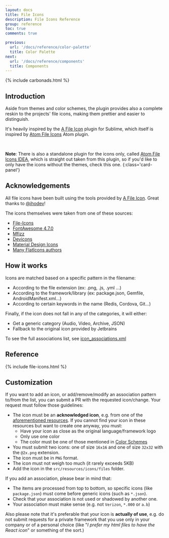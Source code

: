 ```yaml
---
layout: docs
title: File Icons
description: File Icons Reference
group: reference
toc: true
comments: true

previous:
  url: '/docs/reference/color-palette'
  title: Color Palette
next:
  url: '/docs/reference/components'
  title: Components
---
```


{% include carbonads.html %}

## Introduction

Aside from themes and color schemes, the plugin provides also a complete reskin to the projects' file icons, making them prettier and easier to distinguish.

It's heavily inspired by the [A File Icon](https://github.com/ihodev/a-file-icon) plugin for Sublime, which itself is inspired by [Atom File Icons](https://github.com/file-icons/atom) Atom plugin.

&nbsp;

**Note**: There is also a standalone plugin for the icons only, called [Atom File Icons IDEA](https://plugins.jetbrains.com/plugin/10044-atom-file-icons-idea), which is straight out taken from this plugin, so if you'd like to only have the icons without the themes, check this one.
{:class='card-panel'}

## Acknowledgements

All file icons have been built using the tools provided by [A File Icon](https://github.com/ihodev/a-file-icon). Great thanks to [@ihodev](https://github.com/ihodev)!

The icons themselves were taken from one of these sources:

* [File-Icons](https://github.com/file-icons/source/blob/master/charmap.md)
* [FontAwesome 4.7.0](http://fontawesome.io/cheatsheet/)
* [Mfizz](https://github.com/file-icons/MFixx/blob/master/charmap.md)
* [Devicons](https://github.com/file-icons/DevOpicons/blob/master/charmap.md)
* [Material Design Icons](https://materialdesignicons.com/)
* [Many FlatIcons authors](https://www.flaticon.com/)

## How it works

Icons are matched based on a specific pattern in the filename:
- According to the file extension (ex: .png, .js, .yml ...)
- According to the framework/library (ex: package.json, Gemfile, AndroidManifest.xml...)
- According to certain keywords in the name (Redis, Cordova, Git...)

Finally, if the icon does not fall in any of the categories, it will either:
- Get a generic category (Audio, Video, Archive, JSON)
- Fallback to the original icon provided by Jetbrains

To see the full associations list, see [icon_associations.xml](https://github.com/ChrisRM/material-theme-jetbrains/blob/master/src/main/resources/icon_associations.xml)

## Reference

{% include file-icons.html %}

## Customization

If you want to add an icon, or add/remove/modify an association pattern to/from the list, you can submit a PR with the requested icon/change. Your request must follow those guidelines:
- The icon must be an **acknowledged icon**, e.g. from one of the [aforementioned resources](#acknowledgements). If you cannot find your icon in these resources but want to create one anyway, you must:
  - Have your icon as close as the original language/framework logo
  - Only use one color
  - The color must be one of those mentioned in [Color Schemes]({{site.baseurl}}/docs/configuration/color-schemes#color-palette)
- You must submit two icons: one of size `16x16` and one of size `32x32` with the `@2x.png` extension.
- The icon must be in `PNG` format.
- The icon must not weigh too much (it rarely exceeds 5KB)
- Add the icon in the `src/resources/icons/files` folder.

If you add an association, please bear in mind that:
- The items are processed from top to bottom, so specific icons (like `package.json`) must come before generic icons (such as `*.json`).
- Check that your association is not used or shadowed by another one.
- Your association must make sense (e.g. not `Verizon`, `*.000` or `a.b`)

Also please note that it's preferable that your icon is **actually of use**, e.g. do not submit requests for a private framework that you use only in your company or of a personal choice (like "_I prefer my html files to have the React icon_" or something of the sort.)
